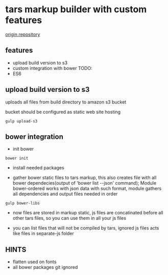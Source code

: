 # tars markup builder with custom features
[origin repository](https://github.com/2gis/tars)

## features

* upload build version to s3
* custom integration with bower
TODO:
* ES6


## upload build version to s3
uploads all files from build directory to amazon s3 bucket

bucket should be configured as static web site hosting


```shell
gulp upload-s3
```

## bower integration

- init bower

```shell
bower init
```

- install needed packages

- gather bower static files to tars markup, this also creates file with all bower dependecies(output of 'bower list --json' command); Module bower-ordered works with json data with such format, module gathers all dependencies and output files needed in order

```shell
gulp bower-libs
```

- now files are stored in markup static, js files are concatinated before all other tars files, so you can use them in all your js files

- you can list files that will not be compiled by tars, ignored js files acts like files in separate-js folder


## HINTS
 - flatten used on fonts
 - all bower packages git ignored
